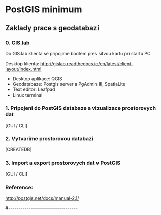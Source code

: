 # PostGIS minimum


## Zaklady prace s geodatabazi ## 


### 0. GIS.lab ###
Do GIS.lab klienta se pripojime bootem pres sitvou kartu pri startu PC. 

Desktop klienta: http://gislab.readthedocs.io/en/latest/client-layout/index.html

- Desktop aplikace: QGIS
- Geodatabaze: Postgis server a PgAdmin III, SpatiaLite
- Text editor: Leafpad
- Linux terminal 


### 1. Pripojeni do PostGIS databaze a vizualizace prostorovych dat ###
[GUI / CLI]

### 2. Vytvarime prostorovou databazi ### 
[CREATEDB]


### 3. Import a export prostorovych dat v PostGIS ###
[GUI / CLI]


### Reference: ###
http://postgis.net/docs/manual-2.1/

#----------------------------------


